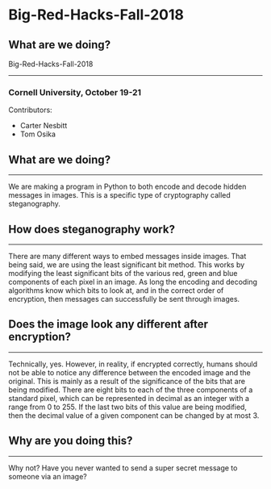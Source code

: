 # Big-Red-Hacks-Fall-2018

## What are we doing?

Big-Red-Hacks-Fall-2018
___
### Cornell University, October 19-21
Contributors:
* Carter Nesbitt
* Tom Osika

## What are we doing?
___
We are making a program in Python to both encode and decode hidden messages in images. This is a specific type of cryptography called steganography.

## How does steganography work?
___
There are many different ways to embed messages inside images. That being said, we are using the least significant bit method. This works by modifying the least significant bits of the various red, green and blue components of each pixel in an image. As long the encoding and decoding algorithms know which bits to look at, and in the correct order of encryption, then messages can successfully be sent through images. 
## Does the image look any different after encryption?
___
Technically, yes. However, in reality, if encrypted correctly, humans should not be able to notice any difference between the encoded image and the original. This is mainly as a result of the significance of the bits that are being modified. There are eight bits to each of the three components of a standard pixel, which can be represented in decimal as an integer with a range from 0 to 255. If the last two bits of this value are being modified, then the decimal value of a given component can be changed by at most 3.
## Why are you doing this?
___
Why not? Have you never wanted to send a super secret message to someone via an image?
